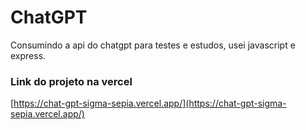 # ChatGPT
Consumindo a api do chatgpt para testes e estudos, usei javascript e express.

### Link do projeto na vercel

[https://chat-gpt-sigma-sepia.vercel.app/](https://chat-gpt-sigma-sepia.vercel.app/)
